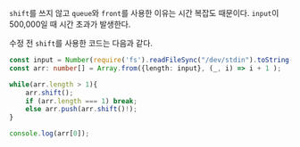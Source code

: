 `shift`를 쓰지 않고 `queue`와 `front`를 사용한 이유는 시간 복잡도 때문이다. `input`이 500,000일 때 시간 초과가 발생한다.

수정 전 `shift`를 사용한 코드는 다음과 같다.

```ts
const input = Number(require('fs').readFileSync("/dev/stdin").toString());
const arr: number[] = Array.from({length: input}, (_, i) => i + 1 );

while(arr.length > 1){
    arr.shift();
    if (arr.length === 1) break;
    else arr.push(arr.shift()!);
}

console.log(arr[0]);
```
